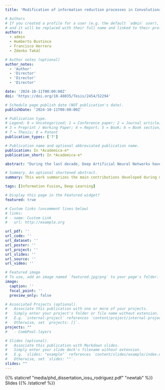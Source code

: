 ```yaml
---
title: 'Modification of information reduction processes in Convolutional Neural Networks'

# Authors
# If you created a profile for a user (e.g. the default `admin` user), write the username (folder name) here
# and it will be replaced with their full name and linked to their profile.
authors:
  - admin
  - Humberto Bustince
  - Francisco Herrera
  - Zdenko Takáč

# Author notes (optional)
author_notes:
  - 'Author'
  - 'Director'
  - 'Director'
  - 'Director'

date: '2024-10-11T00:00:00Z'
doi: 'https://doi.org/10.48035/Tesis/2454/52294'

# Schedule page publish date (NOT publication's date).
publishDate: '2024-10-11T00:00:00Z'

# Publication type.
# Legend: 0 = Uncategorized; 1 = Conference paper; 2 = Journal article;
# 3 = Preprint / Working Paper; 4 = Report; 5 = Book; 6 = Book section;
# 7 = Thesis; 8 = Patent
publication_types: ['7']

# Publication name and optional abbreviated publication name.
publication: In *Academica-e*
publication_short: In *Academica-e*

abstract: "During the last decade, Deep Artificial Neural Networks have established themselves as the state-of-the-art solution for solving complex tasks such as image processing, time-series forecasting, or natural language processing. One of the most studied families of artificial neural network is that of Convolutional Neural Networks (CNNs), which can exploit the local information of data sources such as images by automatically extracting increasingly more complex features in a hierarchical manner. Although plenty of work has been dedicated to the introduction of more complex (or more efficient) model architectures of CNN; to solving the optimisation problems faced by them and accelerating training convergence; or to trying to interpret their inner workings as well as explaining their generated predictions, an important key aspect of these models is sometimes overlooked: that of feature fusion. Feature fusion appears in plenty of forms in CNNs. Feature downsampling is necessary in order to compress the intermediate representations generated by the model, while preserving the most relevant information, a process which also makes models robust to small shifts in the inputs. Combining different sources of data or different feature representations is also a recurrent problem in neural networks, which is usually taken care of by simply allowing the model to learn additional transformations in a supervised manner, increasing its parameter count. In this dissertation, we study the application of solutions of the Information Fusion field to better tackle these problems. In particular, we explore the use of aggregation functions which replace a set of input values by a suitable single representative. We study the most important properties of these functions in the context of CNN feature reduction, and present novel pooling and Global Pooling proposals inspired by our discoveries. We also test the suitability of our proposals for the detection of COVID-19 patients, presenting an end-to-end pipeline which automatically analyses chest x-ray images."

# Summary. An optional shortened abstract.
summary: This work summarizes the main contributions developed during my PhD dissertation, devoted to the modification of information fusion processes in Convolutional Neural Networks. 

tags: [Information Fusion, Deep Learning]

# Display this page in the Featured widget?
featured: true

# Custom links (uncomment lines below)
# links:
# - name: Custom Link
#   url: http://example.org

url_pdf: ''
url_code: ''
url_dataset: ''
url_poster: ''
url_project: ''
url_slides: ''
url_source: ''
url_video: ''

# Featured image
# To use, add an image named `featured.jpg/png` to your page's folder.
image:
  caption: ''
  focal_point: ''
  preview_only: false

# Associated Projects (optional).
#   Associate this publication with one or more of your projects.
#   Simply enter your project's folder or file name without extension.
#   E.g. `internal-project` references `content/project/internal-project/index.md`.
#   Otherwise, set `projects: []`.
projects: ""
#   - CombPool-layers

# Slides (optional).
#   Associate this publication with Markdown slides.
#   Simply enter your slide deck's filename without extension.
#   E.g. `slides: "example"` references `content/slides/example/index.md`.
#   Otherwise, set `slides: ""`.
slides: ""
---
```


{{% staticref "media/phd_dissertation_iosu_rodriguez.pdf" "newtab" %}}
Slides
{{% /staticref %}}
